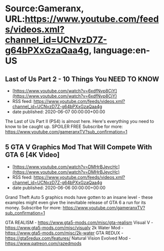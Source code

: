 # Source:Gameranx, URL:https://www.youtube.com/feeds/videos.xml?channel_id=UCNvzD7Z-g64bPXxGzaQaa4g, language:en-US

## Last of Us Part 2 - 10 Things You NEED TO KNOW
 - [https://www.youtube.com/watch?v=6xdfNvp8CjY](https://www.youtube.com/watch?v=6xdfNvp8CjY)
 - RSS feed: https://www.youtube.com/feeds/videos.xml?channel_id=UCNvzD7Z-g64bPXxGzaQaa4g
 - date published: 2020-06-07 00:00:00+00:00

The Last of Us Part II (PS4) is almost here. Here's everything you need to know to be caught up. SPOILER FREE
Subscribe for more: https://www.youtube.com/gameranxTV?sub_confirmation=1

## 5 GTA V Graphics Mod That Will Compete With GTA 6 [4K Video]
 - [https://www.youtube.com/watch?v=DMHrBJeycHc](https://www.youtube.com/watch?v=DMHrBJeycHc)
 - RSS feed: https://www.youtube.com/feeds/videos.xml?channel_id=UCNvzD7Z-g64bPXxGzaQaa4g
 - date published: 2020-06-06 00:00:00+00:00

Grand Theft Auto 5 graphics mods have gotten to an insane level - these examples might even give the inevitable release of GTA 6 a run for its money.
Subscribe for more: https://www.youtube.com/gameranxTV?sub_confirmation=1

GTA REALISM - https://www.gta5-mods.com/misc/gta-realism
Visual V - https://www.gta5-mods.com/misc/visualv
2k Water Mod - https://www.gta5-mods.com/misc/2k-water
GTA REDUX - https://gta5redux.com/features/
Natural Vision Evolved Mod - https://www.patreon.com/razedmods

